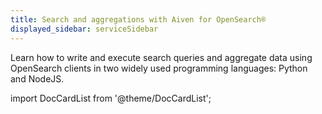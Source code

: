 ```yaml
---
title: Search and aggregations with Aiven for OpenSearch®
displayed_sidebar: serviceSidebar
---
```


Learn how to write and execute search queries and aggregate data using OpenSearch clients in two widely used programming languages: Python and NodeJS.

import DocCardList from '@theme/DocCardList';

<DocCardList />

